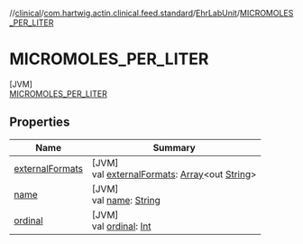 //[clinical](../../../../index.md)/[com.hartwig.actin.clinical.feed.standard](../../index.md)/[EhrLabUnit](../index.md)/[MICROMOLES_PER_LITER](index.md)

# MICROMOLES_PER_LITER

[JVM]\
[MICROMOLES_PER_LITER](index.md)

## Properties

| Name | Summary |
|---|---|
| [externalFormats](../external-formats.md) | [JVM]<br>val [externalFormats](../external-formats.md): [Array](https://kotlinlang.org/api/latest/jvm/stdlib/kotlin/-array/index.html)&lt;out [String](https://kotlinlang.org/api/latest/jvm/stdlib/kotlin/-string/index.html)&gt; |
| [name](../-n-o-n-e/index.md#-372974862%2FProperties%2F1757943785) | [JVM]<br>val [name](../-n-o-n-e/index.md#-372974862%2FProperties%2F1757943785): [String](https://kotlinlang.org/api/latest/jvm/stdlib/kotlin/-string/index.html) |
| [ordinal](../-n-o-n-e/index.md#-739389684%2FProperties%2F1757943785) | [JVM]<br>val [ordinal](../-n-o-n-e/index.md#-739389684%2FProperties%2F1757943785): [Int](https://kotlinlang.org/api/latest/jvm/stdlib/kotlin/-int/index.html) |
